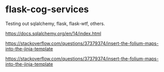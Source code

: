 # flask-cog-services

Testing out sqlalchemy, flask, flask-wtf, others.

https://docs.sqlalchemy.org/en/14/index.html

https://stackoverflow.com/questions/37379374/insert-the-folium-maps-into-the-jinja-template

https://stackoverflow.com/questions/37379374/insert-the-folium-maps-into-the-jinja-template
